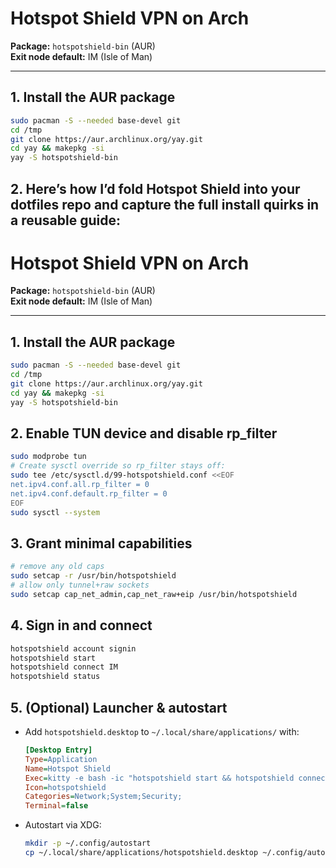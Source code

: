 # Hotspot Shield VPN on Arch

**Package:** `hotspotshield-bin` (AUR)  
**Exit node default:** IM (Isle of Man)

---

## 1. Install the AUR package

```bash
sudo pacman -S --needed base-devel git
cd /tmp
git clone https://aur.archlinux.org/yay.git
cd yay && makepkg -si
yay -S hotspotshield-bin
```

## 2. Here’s how I’d fold Hotspot Shield into your dotfiles repo and capture the full install quirks in a reusable guide:

# Hotspot Shield VPN on Arch

**Package:** `hotspotshield-bin` (AUR)  
**Exit node default:** IM (Isle of Man)

---

## 1. Install the AUR package

```bash
sudo pacman -S --needed base-devel git
cd /tmp
git clone https://aur.archlinux.org/yay.git
cd yay && makepkg -si
yay -S hotspotshield-bin
````

## 2. Enable TUN device and disable rp\_filter

```bash
sudo modprobe tun
# Create sysctl override so rp_filter stays off:
sudo tee /etc/sysctl.d/99-hotspotshield.conf <<EOF
net.ipv4.conf.all.rp_filter = 0
net.ipv4.conf.default.rp_filter = 0
EOF
sudo sysctl --system
```

## 3. Grant minimal capabilities

```bash
# remove any old caps
sudo setcap -r /usr/bin/hotspotshield
# allow only tunnel+raw sockets
sudo setcap cap_net_admin,cap_net_raw+eip /usr/bin/hotspotshield
```

## 4. Sign in and connect

```bash
hotspotshield account signin
hotspotshield start
hotspotshield connect IM
hotspotshield status
```

## 5. (Optional) Launcher & autostart

* Add `hotspotshield.desktop` to `~/.local/share/applications/` with:

  ```ini
  [Desktop Entry]
  Type=Application
  Name=Hotspot Shield
  Exec=kitty -e bash -ic "hotspotshield start && hotspotshield connect IM && exec bash"
  Icon=hotspotshield
  Categories=Network;System;Security;
  Terminal=false
  ```
* Autostart via XDG:

  ```bash
  mkdir -p ~/.config/autostart
  cp ~/.local/share/applications/hotspotshield.desktop ~/.config/autostart/
  ```

